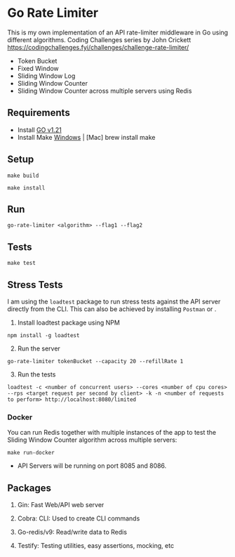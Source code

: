 # Go Rate Limiter

This is my own implementation of an API rate-limiter middleware in Go using different algorithms. Coding Challenges series by John Crickett https://codingchallenges.fyi/challenges/challenge-rate-limiter/

- Token Bucket
- Fixed Window
- Sliding Window Log
- Sliding Window Counter
- Sliding Window Counter across multiple servers using Redis

## Requirements

- Install [GO v1.21](https://go.dev/dl/)
- Install Make [Windows](https://gnuwin32.sourceforge.net/packages/make.htm) | [Mac] brew install make

## Setup

```
make build
```

```
make install
```

## Run

```
go-rate-limiter <algorithm> --flag1 --flag2
```

## Tests

```
make test
```

## Stress Tests

I am using the `loadtest` package to run stress tests against the API server directly from the CLI. This can also be achieved by installing `Postman` or .

1. Install loadtest package using NPM

```
npm install -g loadtest
```

2. Run the server

```
go-rate-limiter tokenBucket --capacity 20 --refillRate 1
```

3. Run the tests

```
loadtest -c <number of concurrent users> --cores <number of cpu cores> --rps <target request per second by client> -k -n <number of requests to perform> http://localhost:8080/limited
```

### Docker

You can run Redis together with multiple instances of the app to test the Sliding Window Counter algorithm across multiple servers:

```
make run-docker
```

- API Servers will be running on port 8085 and 8086.

## Packages

1. Gin: Fast Web/API web server

2. Cobra: CLI: Used to create CLI commands

3. Go-redis/v9: Read/write data to Redis

4. Testify: Testing utilities, easy assertions, mocking, etc
